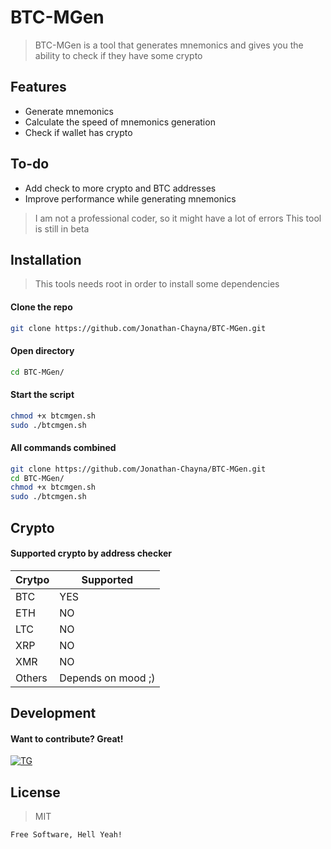 # BTC-MGen

> BTC-MGen is a tool that generates mnemonics and gives you the ability to check if they have some crypto

## Features
 - Generate mnemonics
 - Calculate the speed of mnemonics generation
 - Check if wallet has crypto

## To-do

- Add check to more crypto and BTC addresses
- Improve performance while generating mnemonics

> I am not a professional coder, so it might have a lot of errors
> This tool is still in beta

## Installation

> This tools needs root in order to install some dependencies

#### Clone the repo

```sh
git clone https://github.com/Jonathan-Chayna/BTC-MGen.git
```

#### Open directory

```sh
cd BTC-MGen/
```

#### Start the script

```sh
chmod +x btcmgen.sh
sudo ./btcmgen.sh
```

#### All commands combined

```sh
git clone https://github.com/Jonathan-Chayna/BTC-MGen.git
cd BTC-MGen/
chmod +x btcmgen.sh
sudo ./btcmgen.sh
```
## Crypto

#### Supported crypto by address checker

| Crytpo | Supported |
| ------ | ------ |
| BTC | YES |
| ETH | NO |
| LTC | NO |
| XRP | NO |
| XMR | NO |
| Others | Depends on mood ;) |

## Development

#### Want to contribute? Great!
[![TG](https://imgur.com/9ZYnhfz.png)](https://t.me/JCFunnyGamer21)

## License

> MIT

`Free Software, Hell Yeah!`
